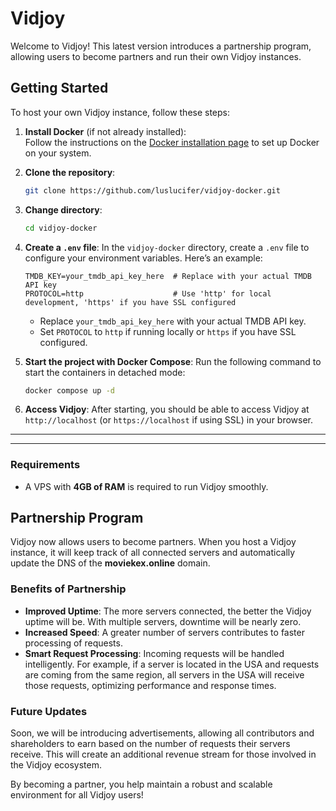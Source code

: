 

# Vidjoy

Welcome to Vidjoy! This latest version introduces a partnership program, allowing users to become partners and run their own Vidjoy instances.

## Getting Started

To host your own Vidjoy instance, follow these steps:

1. **Install Docker** (if not already installed):  
   Follow the instructions on the [Docker installation page](https://docs.docker.com/get-docker/) to set up Docker on your system.

2. **Clone the repository**:
   ```bash
   git clone https://github.com/luslucifer/vidjoy-docker.git
   ```

3. **Change directory**:
   ```bash
   cd vidjoy-docker
   ```

4. **Create a `.env` file**:
   In the `vidjoy-docker` directory, create a `.env` file to configure your environment variables. Here’s an example:

   ```plaintext
   TMDB_KEY=your_tmdb_api_key_here  # Replace with your actual TMDB API key
   PROTOCOL=http                    # Use 'http' for local development, 'https' if you have SSL configured
   ```

   - Replace `your_tmdb_api_key_here` with your actual TMDB API key.
   - Set `PROTOCOL` to `http` if running locally or `https` if you have SSL configured.

5. **Start the project with Docker Compose**:
   Run the following command to start the containers in detached mode:

   ```bash
   docker compose up -d
   ```

6. **Access Vidjoy**:
   After starting, you should be able to access Vidjoy at `http://localhost` (or `https://localhost` if using SSL) in your browser.

---
---
### Requirements

- A VPS with **4GB of RAM** is required to run Vidjoy smoothly.

## Partnership Program

Vidjoy now allows users to become partners. When you host a Vidjoy instance, it will keep track of all connected servers and automatically update the DNS of the **moviekex.online** domain.

### Benefits of Partnership

- **Improved Uptime**: The more servers connected, the better the Vidjoy uptime will be. With multiple servers, downtime will be nearly zero.
- **Increased Speed**: A greater number of servers contributes to faster processing of requests.
- **Smart Request Processing**: Incoming requests will be handled intelligently. For example, if a server is located in the USA and requests are coming from the same region, all servers in the USA will receive those requests, optimizing performance and response times.

### Future Updates

Soon, we will be introducing advertisements, allowing all contributors and shareholders to earn based on the number of requests their servers receive. This will create an additional revenue stream for those involved in the Vidjoy ecosystem.

By becoming a partner, you help maintain a robust and scalable environment for all Vidjoy users!

